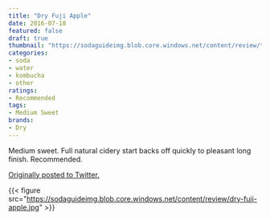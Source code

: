 ```yaml
---
title: "Dry Fuji Apple"
date: 2016-07-18
featured: false
draft: true
thumbnail: "https://sodaguideimg.blob.core.windows.net/content/review/thumbs/dry-fuji-apple.jpg"
categories:
- soda
- water
- kombucha
- other
ratings:
- Recommended
tags:
- Medium Sweet
brands:
- Dry
---
```


Medium sweet. Full natural cidery start backs off quickly to pleasant long finish. Recommended.

[Originally posted to Twitter.](https://twitter.com/Cavorter/status/755167188177281024)

{{< figure src="https://sodaguideimg.blob.core.windows.net/content/review/dry-fuji-apple.jpg" >}}

